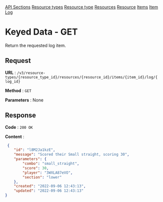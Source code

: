 [API Sections](../Sections.md)
[Resource types](../resource-types/GET.md)
[Resource type](../resource-type/GET.md)
[Resources](../resources/GET.md)
[Resource](../resource/GET.md)
[Items](../items-game/GET.md)
[Item](../item-game/GET.md)
[Log](../item-log-collection/GET.md)

# Keyed Data - GET

Return the requested log item.

## Request

**URL** : `/v3/resource-types/{resource_type_id}/resources/{resource_id}/items/{item_id}/log/{log_id}`

**Method** : `GET`

**Parameters** : None

## Response

**Code** : `200 OK`

**Content** : 
```json
 {
    "id": "l8M2Ja1kzE",
    "message": "Scored their Small straight, scoring 30",
    "parameters": {
        "combo": "small_straight",
        "score": 30,
        "player": "3WXLA87eVO",
        "section": "lower"
    },
    "created": "2022-09-06 12:43:13",
    "updated": "2022-09-06 12:43:13"
}
```
